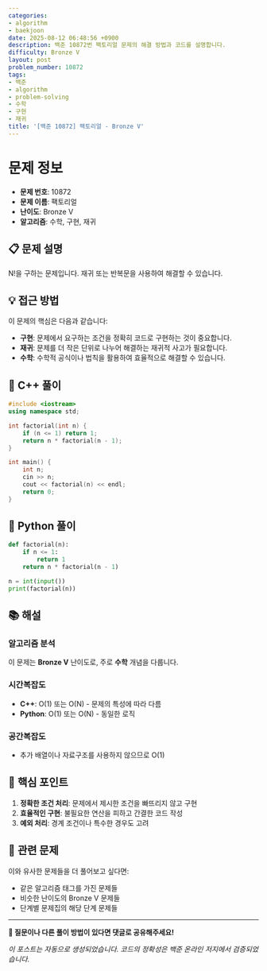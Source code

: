 ```yaml
---
categories:
- algorithm
- baekjoon
date: 2025-08-12 06:48:56 +0900
description: 백준 10872번 팩토리얼 문제의 해결 방법과 코드를 설명합니다.
difficulty: Bronze V
layout: post
problem_number: 10872
tags:
- 백준
- algorithm
- problem-solving
- 수학
- 구현
- 재귀
title: '[백준 10872] 팩토리얼 - Bronze V'
---
```


# 문제 정보

- **문제 번호**: 10872
- **문제 이름**: 팩토리얼
- **난이도**: Bronze V
- **알고리즘**: 수학, 구현, 재귀

## 📋 문제 설명

N!을 구하는 문제입니다. 재귀 또는 반복문을 사용하여 해결할 수 있습니다.

## 💡 접근 방법

이 문제의 핵심은 다음과 같습니다:

- **구현**: 문제에서 요구하는 조건을 정확히 코드로 구현하는 것이 중요합니다.
- **재귀**: 문제를 더 작은 단위로 나누어 해결하는 재귀적 사고가 필요합니다.
- **수학**: 수학적 공식이나 법칙을 활용하여 효율적으로 해결할 수 있습니다.


## 🔧 C++ 풀이

```cpp
#include <iostream>
using namespace std;

int factorial(int n) {
    if (n <= 1) return 1;
    return n * factorial(n - 1);
}

int main() {
    int n;
    cin >> n;
    cout << factorial(n) << endl;
    return 0;
}
```

## 🐍 Python 풀이

```python
def factorial(n):
    if n <= 1:
        return 1
    return n * factorial(n - 1)

n = int(input())
print(factorial(n))
```

## 📚 해설

### 알고리즘 분석

이 문제는 **Bronze V** 난이도로, 주로 **수학** 개념을 다룹니다.

### 시간복잡도
- **C++**: O(1) 또는 O(N) - 문제의 특성에 따라 다름
- **Python**: O(1) 또는 O(N) - 동일한 로직

### 공간복잡도
- 추가 배열이나 자료구조를 사용하지 않으므로 O(1)

## 🎯 핵심 포인트

1. **정확한 조건 처리**: 문제에서 제시한 조건을 빠뜨리지 않고 구현
2. **효율적인 구현**: 불필요한 연산을 피하고 간결한 코드 작성
3. **예외 처리**: 경계 조건이나 특수한 경우도 고려

## 🔗 관련 문제

이와 유사한 문제들을 더 풀어보고 싶다면:

- 같은 알고리즘 태그를 가진 문제들
- 비슷한 난이도의 Bronze V 문제들
- 단계별 문제집의 해당 단계 문제들

---

**💬 질문이나 다른 풀이 방법이 있다면 댓글로 공유해주세요!**

*이 포스트는 자동으로 생성되었습니다. 코드의 정확성은 백준 온라인 저지에서 검증되었습니다.*
